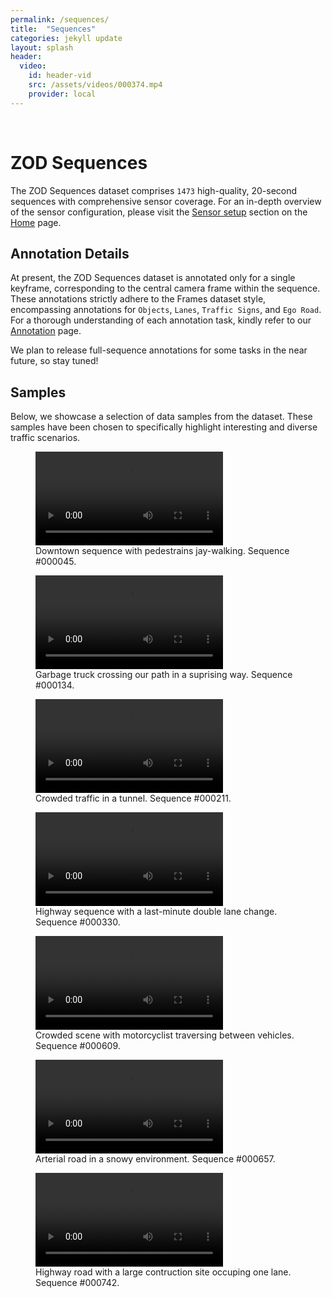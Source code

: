 ```yaml
---
permalink: /sequences/
title:  "Sequences"
categories: jekyll update
layout: splash
header:
  video:
    id: header-vid
    src: /assets/videos/000374.mp4
    provider: local
---
```

<br>

# ZOD Sequences

The ZOD Sequences dataset comprises `1473` high-quality, 20-second sequences with comprehensive sensor coverage. For an in-depth overview of the sensor configuration, please visit the [Sensor setup](/#sensor-setup) section on the [Home](/) page.

## Annotation Details

At present, the ZOD Sequences dataset is annotated only for a single keyframe, corresponding to the central camera frame within the sequence. These annotations strictly adhere to the Frames dataset style, encompassing annotations for `Objects`, `Lanes`, `Traffic Signs`, and `Ego Road`. For a thorough understanding of each annotation task, kindly refer to our [Annotation](/annotations) page.

We plan to release full-sequence annotations for some tasks in the near future, so stay tuned!

## Samples

Below, we showcase a selection of data samples from the dataset. These samples have been chosen to specifically highlight interesting and diverse traffic scenarios.
<figure>
<video controls preload="auto" class="header__video">
    <source src="/assets/videos/000045.webm" type="video/webm">
</video>
<figcaption>Downtown sequence with pedestrains jay-walking. Sequence #000045.</figcaption>
</figure>

<figure>
<video controls preload="auto" class="header__video">
    <source src="/assets/videos/000134.webm" type="video/webm">
</video>
<figcaption>Garbage truck crossing our path in a suprising way. Sequence #000134.</figcaption>
</figure>


<figure>
<video controls preload="auto" class="header__video">
    <source src="/assets/videos/000211.webm" type="video/webm">
</video>
<figcaption>Crowded traffic in a tunnel. Sequence #000211.</figcaption>
</figure>


<figure>
<video controls preload="auto" class="header__video">
    <source src="/assets/videos/000330.webm" type="video/webm">
</video>
<figcaption>Highway sequence with a last-minute double lane change. Sequence #000330.</figcaption>
</figure>


<figure>
<video controls preload="auto" class="header__video">
    <source src="/assets/videos/000609.webm" type="video/webm">
</video>
<figcaption>Crowded scene with motorcyclist traversing between vehicles. Sequence #000609.</figcaption>
</figure>



<figure>
<video controls preload="auto" class="header__video">
    <source src="/assets/videos/000657.webm" type="video/webm">
</video>
<figcaption>Arterial road in a snowy environment. Sequence #000657.</figcaption>
</figure>



<figure>
<video controls preload="auto" class="header__video">
    <source src="/assets/videos/000742.webm" type="video/webm">
</video>
<figcaption>Highway road with a large contruction site occuping one lane. Sequence #000742.</figcaption>
</figure>



